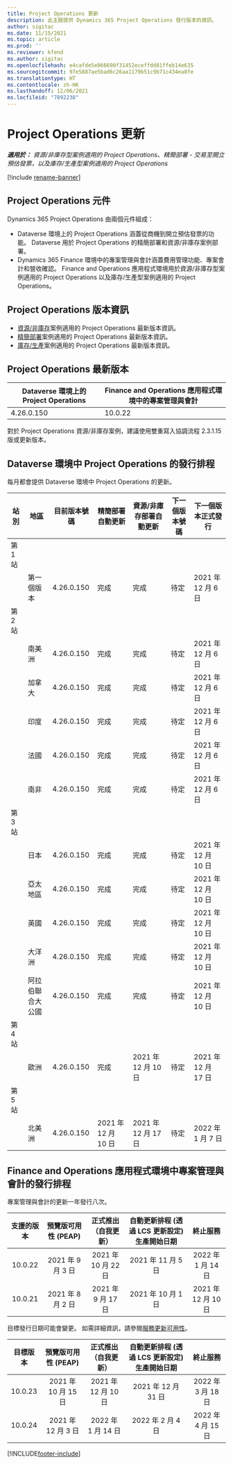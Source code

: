 ```yaml
---
title: Project Operations 更新
description: 此主題提供 Dynamics 365 Project Operations 發行版本的資訊。
author: sigitac
ms.date: 11/15/2021
ms.topic: article
ms.prod: ''
ms.reviewer: kfend
ms.author: sigitac
ms.openlocfilehash: e4cafde5e866690f31452eceffdd81ffeb14e635
ms.sourcegitcommit: 97e5887ae5bad6c26aa1179b51c9b71c434ea8fe
ms.translationtype: HT
ms.contentlocale: zh-HK
ms.lasthandoff: 12/06/2021
ms.locfileid: "7892238"
---
```

# <a name="project-operations-updates"></a>Project Operations 更新

_**適用於：** 資源/非庫存型案例適用的 Project Operations、精簡部署 - 交易至開立預估發票，以及庫存/生產型案例適用的 Project Operations_

[!include [rename-banner](~/includes/cc-data-platform-banner.md)]

## <a name="project-operations-components"></a>Project Operations 元件

Dynamics 365 Project Operations 由兩個元件組成：

- Dataverse 環境上的 Project Operations 涵蓋從商機到開立預估發票的功能。 Dataverse 用於 Project Operations 的精簡部署和資源/非庫存案例部署。
- Dynamics 365 Finance 環境中的專案管理與會計涵蓋費用管理功能、專案會計和營收確認。 Finance and Operations 應用程式環境用於資源/非庫存型案例適用的 Project Operations 以及庫存/生產型案例適用的 Project Operations。

## <a name="project-operations-release-notes"></a>Project Operations 版本資訊
- [資源/非庫存](whats-new-nov-2021-resource-based.md)案例適用的 Project Operations 最新版本資訊。
- [精簡部署](../pro/whats-new/whats-new-nov-2021-lite.md)案例適用的 Project Operations 最新版本資訊。
- [庫存/生產](../prod-pma/whats-new/whats-new-oct-2021-stocked.md)案例適用的 Project Operations 最新版本資訊。

## <a name="project-operations-latest-version"></a>Project Operations 最新版本

| Dataverse 環境上的 Project Operations | Finance and Operations 應用程式環境中的專案管理與會計 | 
| --- | --- |
| 4.26.0.150 | 10.0.22 |

對於 Project Operations 資源/非庫存案例，建議使用雙重寫入協調流程 2.3.1.15 版或更新版本。

## <a name="release-schedule-for-project-operations-on-dataverse-environment"></a>Dataverse 環境中 Project Operations 的發行排程

每月都會提供 Dataverse 環境中 Project Operations 的更新。 

| 站別 | 地區 | 目前版本號碼 | 精簡部署自動更新 | 資源/非庫存部署自動更新 | 下一個版本號碼 | 下一個版本正式發行 |
|-----------|-----------------------|-----------------|--------------------|---------------------|---------------------|---------------------|
| 第 1 站 |   &nbsp;              |    &nbsp;       | &nbsp;             |      &nbsp;         |      &nbsp;         |      &nbsp;         |
|   &nbsp;  | 第一個版本         |  4.26.0.150     | 完成           | 完成            | 待定                 | 2021 年 12 月 6 日   |
| 第 2 站 |   &nbsp;              |    &nbsp;       | &nbsp;             |      &nbsp;         |      &nbsp;         |      &nbsp;         |
|   &nbsp;  | 南美洲         |  4.26.0.150     | 完成           | 完成            | 待定                 | 2021 年 12 月 6 日   |
|   &nbsp;  | 加拿大                |  4.26.0.150     | 完成           | 完成            | 待定                 | 2021 年 12 月 6 日   |
|   &nbsp;  | 印度                 |  4.26.0.150     | 完成           | 完成            | 待定                 | 2021 年 12 月 6 日   |
|   &nbsp;  | 法國                |  4.26.0.150     | 完成           | 完成            | 待定                 | 2021 年 12 月 6 日   |
|   &nbsp;  | 南非          |  4.26.0.150     | 完成           | 完成            | 待定                 | 2021 年 12 月 6 日   |
| 第 3 站 |      &nbsp;           |     &nbsp;      |     &nbsp;         |      &nbsp;         |      &nbsp;         |      &nbsp;         |
|   &nbsp;  | 日本                 |  4.26.0.150     | 完成           | 完成            | 待定                 | 2021 年 12 月 10 日   |
|   &nbsp;  | 亞太地區          |  4.26.0.150     | 完成           | 完成            | 待定                 | 2021 年 12 月 10 日   |
|   &nbsp;  | 英國         |  4.26.0.150     | 完成           | 完成            | 待定                 | 2021 年 12 月 10 日   |
|   &nbsp;  | 大洋洲               |  4.26.0.150     | 完成           | 完成            | 待定                 | 2021 年 12 月 10 日   |
|   &nbsp;  | 阿拉伯聯合大公國  |  4.26.0.150     | 完成           | 完成            | 待定                 | 2021 年 12 月 10 日   |
| 第 4 站 |     &nbsp;            |     &nbsp;      |     &nbsp;         |      &nbsp;         |      &nbsp;         |      &nbsp;         |
|   &nbsp;  | 歐洲                |  4.26.0.150     | 完成           | 2021 年 12 月 10 日   | 待定                 | 2021 年 12 月 17 日   |
| 第 5 站 |     &nbsp;            |     &nbsp;      |     &nbsp;         |      &nbsp;         |      &nbsp;         |      &nbsp;         |
|   &nbsp;  | 北美洲         |  4.26.0.150     | 2021 年 12 月 10 日  | 2021 年 12 月 17 日   | 待定                 | 2022 年 1 月 7 日    |


## <a name="release-schedule-for-project-management-and-accounting-in-the-finance-and-operations-apps-environment"></a>Finance and Operations 應用程式環境中專案管理與會計的發行排程

專案管理與會計的更新一年發行八次。

|支援的版本| 預覽版可用性 (PEAP) | 正式推出（自我更新） | 自動更新排程 (透過 LCS 更新設定) 生產開始日期 |   終止服務   |
|:---------------:|:---------------------------:|:---------------------------------:|:--------------------------------------------------------------------:|:------------------:|
|     10.0.22     |      2021 年 9 月 3 日      |        2021 年 10 月 22 日           |                          2021 年 11 月 5 日                            | 2022 年 1 月 14 日   |
|    10.0.21      |         2021 年 8 月 2 日     |           2021 年 9 月 17 日      |                             2021 年 10 月 1 日                          |  2021 年 12 月 10 日 |


目標發行日期可能會變更。 如需詳細資訊，請參閱[服務更新可用性](/dynamics365/fin-ops-core/fin-ops/get-started/public-preview-releases?toc=%2fdynamics365%2ffinance%2ftoc.json)。

|目標版本 | 預覽版可用性 (PEAP) | 正式推出（自我更新） | 自動更新排程 (透過 LCS 更新設定) 生產開始日期 |   終止服務   |
|:---------------:|:---------------------------:|:---------------------------------:|:--------------------------------------------------------------------:|:------------------:|
|     10.0.23     |      2021 年 10 月 15 日       |        2021 年 12 月 10 日          |                          2021 年 12 月 31 日                           | 2022 年 3 月 18 日     |
|     10.0.24     |      2021 年 12 月 3 日       |        2022 年 1 月 14 日           |                          2022 年 2 月 4 日                            | 2022 年 4 月 15 日     |

[!INCLUDE[footer-include](../includes/footer-banner.md)]
